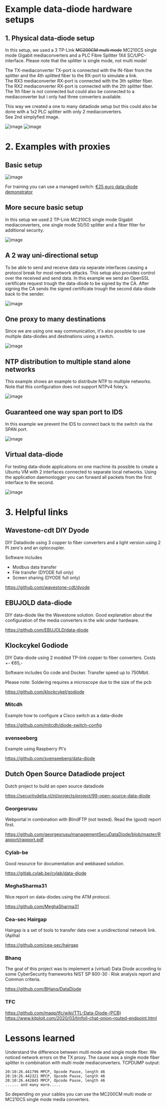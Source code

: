 # Example data-diode hardware setups

## 1. Physical data-diode setup

In this setup, we used a 3 TP-Link ~~MC200CM multi mode~~ MC210CS single mode Gigabit mediaconverters and a PLC Fibre Splitter 1X4 SC/UPC-interface. Please note that the splitter is single mode, not multi mode!

The TX-mediaconverter TX-port is connected with the IN-fiber from the splitter and the 4th splitted fiber to the RX-port to simulate a link.<br>
The RX3 mediaconverter RX-port is connected with the 3th splitter fiber. <br>
The RX2 mediaconverter RX-port is connected with the 2th splitter fiber. <br>
The 1th fiber is not connected but could also be connected to a  mediaconverter but i only had three converters available.

This way we created a one to many datadiode setup but this could also be done with a 1x2 PLC splitter with only 2 mediaconverters. <br> See 2nd simplyfied image.

![image](https://user-images.githubusercontent.com/104058636/191472374-1ad35000-e2ec-4014-bc59-7d4615cf821d.png) ![image](https://user-images.githubusercontent.com/104058636/191472430-dd1ce0d1-c680-4c69-9c9c-b5d1daf18a2c.png)

# 2. Examples with proxies

## Basic setup

![image](https://user-images.githubusercontent.com/104058636/191472684-c4fce104-1d5e-4124-ab47-168cf9e8fe03.png)

For training you can use a managed switch: [€25 euro data-diode demonstrator](https://github.com/Vrolijk/OSDD/blob/main/examples/25_euro_data-diode_demonstator.md)

## More secure basic setup

In this setup we used 2 TP-Link MC210CS single mode Gigabit mediaconverters, one single mode 50/50 splitter and a fiber filter for additional security.

![image](https://user-images.githubusercontent.com/104058636/191472912-239efc00-712a-4d0a-b4d9-90936df2514d.png)


## A 2 way uni-directional setup

To be able to send and receive data via separate interfaces causing a protocol break for most network attacks. This setup also provides control over the received and send data.
In this example we send an OpenSSL certificate request trough the data-diode to be signed by the CA. After signing the CA sends the signed certificate trough the second data-diode back to the sender.

![image](https://user-images.githubusercontent.com/104058636/191472957-6663fb12-7340-4070-b565-280ab4c8292e.png)

## One proxy to many destinations

Since we are using one way communication, it's also possible to use multiple data-diodes and destinations using a switch.

![image](https://user-images.githubusercontent.com/104058636/191472981-8606de0e-d711-4645-8680-abaa85a5d112.png)

## NTP distribution to multiple stand alone networks

This example shows an example to distribute NTP to multiple networks. Note that this configuration does not support NTPv4 foley's.

![image](https://user-images.githubusercontent.com/104058636/191473011-5d7ef5fe-33e6-416e-ac37-3cc6a088adca.png)

## Guaranteed one way span port to IDS

In this example we prevent the IDS to connect back to the switch via the SPAN port.

![image](https://user-images.githubusercontent.com/104058636/191473031-3fe5bdae-7376-46b9-8fd3-e8c66704bbeb.png)

## Virtual data-diode

For testing data-diode applications on one machine its possible to create a Ubuntu VM with 2 interfaces connected to separate local networks.
Using the application daemonlogger you can forward all packets from the first interface to the second.

![image](https://user-images.githubusercontent.com/104058636/191473049-6d9c09d7-a135-4eea-9400-77319b092fc7.png)

# 3. Helpful links

## Wavestone-cdt DIY Dyode

DIY Datadiode using 3 copper to fiber converters and a light version using 2 PI zero's and an optocoupler.

Software includes
* Modbus data transfer
* File transfer (DYODE full only)
* Screen sharing (DYODE full only)

https://github.com/wavestone-cdt/dyode 

## EBUJOLD data-diode

DIY data-diode like the Wavestone solution. Good explanation about the configuration of the media converters in the wiki under hardware.

https://github.com/EBUJOLD/data-diode 

## Klockcykel Godiode

DIY Data-diode using 2 modded TP-link copper to fiber converters. Costs +- €65,-

Software includes Go code and Docker. Transfer speed up to 750Mbit.

Please note: Soldering requires a microscope due to the size of the pcb 

https://github.com/klockcykel/godiode 

### Mitcdh 

Example how to configure a Cisco switch as a data-diode

https://github.com/mitcdh/diode-switch-config 

### svenseeberg

Example using Raspberry PI's

https://github.com/svenseeberg/data-diode


## Dutch Open Source Datadiode project

Dutch project to build an open source datadiode

https://securitydelta.nl/nl/projects/project/99-open-source-data-diode 

### Georgesrusu

Webportal in combination with BlindFTP (not tested). Read the (good) report first.

https://github.com/georgesrusu/managementSecuDataDiode/blob/master/Rapport/rapport.pdf 

### Cylab-be

Good resource for documentation and webbased solution.

https://gitlab.cylab.be/cylab/data-diode

### MeghaSharma31

Nice report on data-diodes using the ATM protocol.

https://github.com/MeghaSharma31

### Cea-sec Hairgap

Hairgap is a set of tools to transfer data over a unidirectional network link. (Aplha)

https://github.com/cea-sec/hairgap

### Bhanq

The goal of this project was to implement a (virtual) Data Diode according to some CyberSecurity frameworks NIST SP 800-30 : Risk analysis report and Common criteria.

https://github.com/BHanq/DataDiode

### TFC

https://github.com/maqp/tfc/wiki/TTL-Data-Diode-(PCB) <br>
https://www.kitploit.com/2020/03/tinfoil-chat-onion-routed-endpoint.html 


# Lessons learned

Understand the difference between multi mode and single mode fiber. 
We noticed network errors on the TX proxy. The cause was a single mode fiber splitter in combination with multi mode mediaconverters.
TCPDUMP output:

```
20:10:26.441796 MPCP, Opcode Pause, length 46
20:10:26.442321 MPCP, Opcode Pause, length 46
20:10:26.442845 MPCP, Opcode Pause, length 46
...... and many more..... 
```

So depending on your cables you can use the MC200CM multi mode or MC210CS single mode media converters. 
